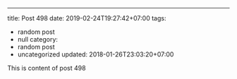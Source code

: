 ---
title: Post 498
date: 2019-02-24T19:27:42+07:00
tags:
  - random post
  - null
category:
  - random post
  - uncategorized
updated: 2018-01-26T23:03:20+07:00

This is content of post 498